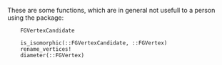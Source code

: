 These are some functions, which are in general not usefull to a person using the package:

```@docs
    FGVertexCandidate

    is_isomorphic(::FGVertexCandidate, ::FGVertex)
    rename_vertices!
    diameter(::FGVertex)
```
